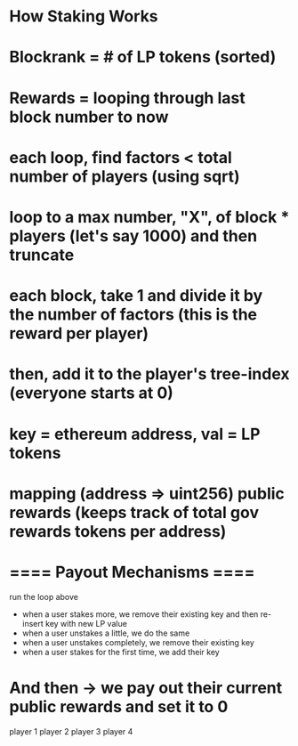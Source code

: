 # How Staking Works

# Blockrank = # of LP tokens (sorted)

# Rewards = looping through last block number to now
# each loop, find factors < total number of players (using sqrt)
# loop to a max number, "X", of block * players (let's say 1000) and then truncate
# each block, take 1 and divide it by the number of factors (this is the reward per player)
#             then, add it to the player's tree-index (everyone starts at 0)
# key = ethereum address, val = LP tokens
# mapping (address => uint256) public rewards (keeps track of total gov rewards tokens per address)

# ==== Payout Mechanisms ==== 

run the loop above

* when a user stakes more, we remove their existing key and then re-insert key with new LP value
* when a user unstakes a little, we do the same
* when a user unstakes completely, we remove their existing key
* when a user stakes for the first time, we add their key

# And then -> we pay out their current public rewards and set it to 0


player 1
player 2
player 3
player 4